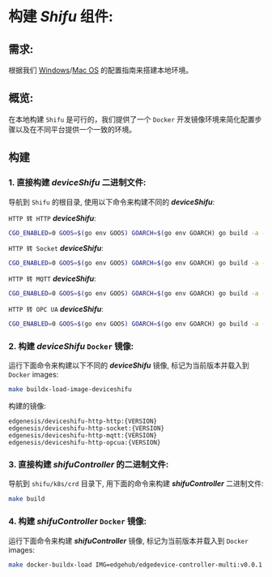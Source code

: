 # 构建 ***Shifu*** 组件:
## 需求:
根据我们 [Windows](develop-on-windows-zh.md)/[Mac OS](develop-on-mac-zh.md) 的配置指南来搭建本地环境。

## 概览:
在本地构建 `Shifu` 是可行的，我们提供了一个 `Docker` 开发镜像环境来简化配置步骤以及在不同平台提供一个一致的环境。

## 构建
### 1. 直接构建 ***deviceShifu*** 二进制文件:
导航到 `Shifu` 的根目录, 使用以下命令来构建不同的 ***deviceShifu***:

`HTTP 转 HTTP` ***deviceShifu***:
```sh
CGO_ENABLED=0 GOOS=$(go env GOOS) GOARCH=$(go env GOARCH) go build -a -o /output/deviceshifu-http-http deviceshifu/cmd/main.go
```
`HTTP 转 Socket` ***deviceShifu***:
```sh
CGO_ENABLED=0 GOOS=$(go env GOOS) GOARCH=$(go env GOARCH) go build -a -o /output/deviceshifu-http-socket deviceshifu/cmd/cmdSocket/main.go
```
`HTTP 转 MQTT` ***deviceShifu***:
```sh
CGO_ENABLED=0 GOOS=$(go env GOOS) GOARCH=$(go env GOARCH) go build -a -o /output/deviceshifu-http-mqtt deviceshifu/cmd/cmdMQTT/main.go
```
`HTTP 转 OPC UA` ***deviceShifu***:
```sh
CGO_ENABLED=0 GOOS=$(go env GOOS) GOARCH=$(go env GOARCH) go build -a -o /output/deviceshifu-http-opcua deviceshifu/cmd/cmdOPCUA/main.go
```

### 2. 构建 ***deviceShifu*** `Docker` 镜像:
运行下面命令来构建以下不同的 ***deviceShifu*** 镜像, 标记为当前版本并载入到 `Docker` images:
```sh
make buildx-load-image-deviceshifu
```

构建的镜像:
```
edgenesis/deviceshifu-http-http:{VERSION}
edgenesis/deviceshifu-http-socket:{VERSION}
edgenesis/deviceshifu-http-mqtt:{VERSION}
edgenesis/deviceshifu-http-opcua:{VERSION}
```

### 3. 直接构建 ***shifuController*** 的二进制文件:
导航到 `shifu/k8s/crd` 目录下, 用下面的命令来构建  ***shifuController*** 二进制文件:
```sh
make build
```

### 4. 构建 ***shifuController*** `Docker` 镜像:
运行下面命令来构建 ***shifuController*** 镜像, 标记为当前版本并载入到 `Docker` images:
```sh
make docker-buildx-load IMG=edgehub/edgedevice-controller-multi:v0.0.1
```